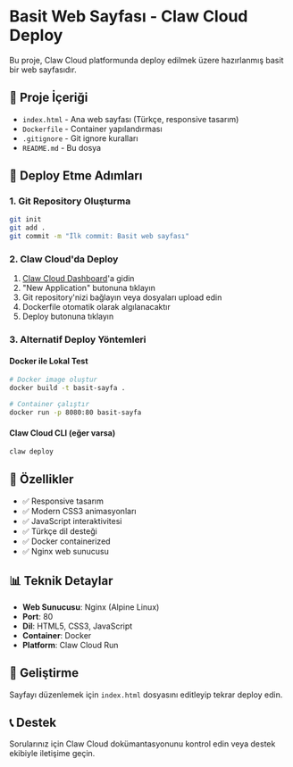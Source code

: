 # Basit Web Sayfası - Claw Cloud Deploy

Bu proje, Claw Cloud platformunda deploy edilmek üzere hazırlanmış basit bir web sayfasıdır.

## 📁 Proje İçeriği

- `index.html` - Ana web sayfası (Türkçe, responsive tasarım)
- `Dockerfile` - Container yapılandırması
- `.gitignore` - Git ignore kuralları
- `README.md` - Bu dosya

## 🚀 Deploy Etme Adımları

### 1. Git Repository Oluşturma
```bash
git init
git add .
git commit -m "İlk commit: Basit web sayfası"
```

### 2. Claw Cloud'da Deploy
1. [Claw Cloud Dashboard](https://eu-central-1.run.claw.cloud)'a gidin
2. "New Application" butonuna tıklayın
3. Git repository'nizi bağlayın veya dosyaları upload edin
4. Dockerfile otomatik olarak algılanacaktır
5. Deploy butonuna tıklayın

### 3. Alternatif Deploy Yöntemleri

#### Docker ile Lokal Test
```bash
# Docker image oluştur
docker build -t basit-sayfa .

# Container çalıştır
docker run -p 8080:80 basit-sayfa
```

#### Claw Cloud CLI (eğer varsa)
```bash
claw deploy
```

## 🌟 Özellikler

- ✅ Responsive tasarım
- ✅ Modern CSS3 animasyonları
- ✅ JavaScript interaktivitesi
- ✅ Türkçe dil desteği
- ✅ Docker containerized
- ✅ Nginx web sunucusu

## 📊 Teknik Detaylar

- **Web Sunucusu**: Nginx (Alpine Linux)
- **Port**: 80
- **Dil**: HTML5, CSS3, JavaScript
- **Container**: Docker
- **Platform**: Claw Cloud Run

## 🔧 Geliştirme

Sayfayı düzenlemek için `index.html` dosyasını editleyip tekrar deploy edin.

## 📞 Destek

Sorularınız için Claw Cloud dokümantasyonunu kontrol edin veya destek ekibiyle iletişime geçin.